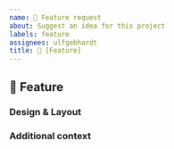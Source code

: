 ```yaml
---
name: 🚀 Feature request
about: Suggest an idea for this project
labels: feature
assignees: ulfgebhardt
title: 🚀 [Feature] 
---
```


## :rocket: Feature
<!-- Describe the Feature. Use Screenshots if possible. -->

### Design & Layout
<!-- Attach Screenshots and Drawings. -->


### Additional context
<!-- Add any other context or screenshots about the feature request here.-->
